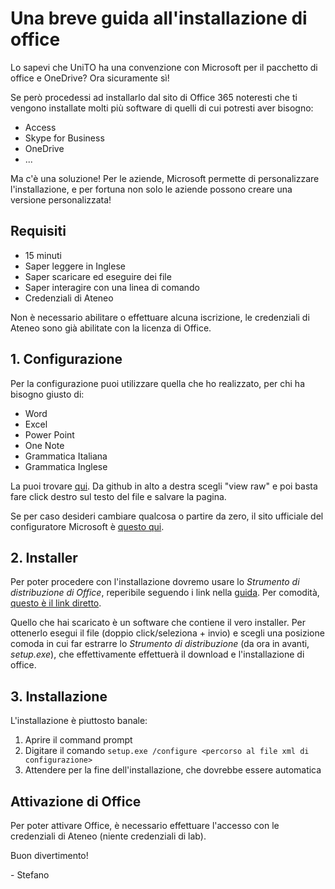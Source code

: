# Una breve guida all'installazione di office

Lo sapevi che UniTO ha una convenzione con Microsoft per il pacchetto di office e OneDrive? Ora sicuramente sì!

Se però procedessi ad installarlo dal sito di Office 365 noteresti che ti vengono installate molti più software di quelli di cui potresti aver bisogno:

- Access
- Skype for Business
- OneDrive
- ...

Ma c'è una soluzione! Per le aziende, Microsoft permette di personalizzare l'installazione, e per fortuna non solo le aziende possono creare una versione personalizzata!

## Requisiti

- 15 minuti
- Saper leggere in Inglese
- Saper scaricare ed eseguire dei file
- Saper interagire con una linea di comando
- Credenziali di Ateneo

Non è necessario abilitare o effettuare alcuna iscrizione, le credenziali di Ateneo sono già abilitate con la licenza di Office.

## 1. Configurazione

Per la configurazione puoi utilizzare quella che ho realizzato, per chi ha bisogno giusto di:

- Word
- Excel
- Power Point
- One Note
- Grammatica Italiana
- Grammatica Inglese

La puoi trovare [qui](Configurazione.xml). Da github in alto a destra scegli "view raw" e poi basta fare click destro sul testo del file e salvare la pagina.

Se per caso desideri cambiare qualcosa o partire da zero, il sito ufficiale del configuratore Microsoft è [questo qui](https://config.office.com/deploymentsettings).

## 2. Installer

Per poter procedere con l'installazione dovremo usare lo _Strumento di distribuzione di Office_, reperibile seguendo i link nella [guida](https://docs.microsoft.com/it-it/deployoffice/overview-office-deployment-tool). Per comodità, [questo è il link diretto](https://www.microsoft.com/en-us/download/confirmation.aspx?id=49117).

Quello che hai scaricato è un software che contiene il vero installer. Per ottenerlo esegui il file (doppio click/seleziona + invio) e scegli una posizione comoda in cui far estrarre lo _Strumento di distribuzione_ (da ora in avanti, _setup.exe_), che effettivamente effettuerà il download e l'installazione di office.

## 3. Installazione

L'installazione è piuttosto banale:

1. Aprire il command prompt
2. Digitare il comando `setup.exe /configure <percorso al file xml di configurazione>`
3. Attendere per la fine dell'installazione, che dovrebbe essere automatica

## Attivazione di Office

Per poter attivare Office, è necessario effettuare l'accesso con le credenziali di Ateneo (niente credenziali di lab).

Buon divertimento!

\- Stefano
